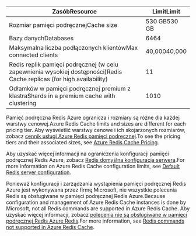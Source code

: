 | <span data-ttu-id="40e4b-101">Zasób</span><span class="sxs-lookup"><span data-stu-id="40e4b-101">Resource</span></span> | <span data-ttu-id="40e4b-102">Limit</span><span class="sxs-lookup"><span data-stu-id="40e4b-102">Limit</span></span> |
| --- | --- |
| <span data-ttu-id="40e4b-103">Rozmiar pamięci podręcznej</span><span class="sxs-lookup"><span data-stu-id="40e4b-103">Cache size</span></span> |<span data-ttu-id="40e4b-104">530 GB</span><span class="sxs-lookup"><span data-stu-id="40e4b-104">530 GB</span></span> |
| <span data-ttu-id="40e4b-105">Bazy danych</span><span class="sxs-lookup"><span data-stu-id="40e4b-105">Databases</span></span> |<span data-ttu-id="40e4b-106">64</span><span class="sxs-lookup"><span data-stu-id="40e4b-106">64</span></span> |
| <span data-ttu-id="40e4b-107">Maksymalna liczba podłączonych klientów</span><span class="sxs-lookup"><span data-stu-id="40e4b-107">Max connected clients</span></span> |<span data-ttu-id="40e4b-108">40,000</span><span class="sxs-lookup"><span data-stu-id="40e4b-108">40,000</span></span> |
| <span data-ttu-id="40e4b-109">Redis replik pamięci podręcznej (w celu zapewnienia wysokiej dostępności)</span><span class="sxs-lookup"><span data-stu-id="40e4b-109">Redis Cache replicas (for high availability)</span></span> |<span data-ttu-id="40e4b-110">1</span><span class="sxs-lookup"><span data-stu-id="40e4b-110">1</span></span> |
| <span data-ttu-id="40e4b-111">Odłamków w pamięci podręcznej premium z klastra</span><span class="sxs-lookup"><span data-stu-id="40e4b-111">Shards in a premium cache with clustering</span></span> |<span data-ttu-id="40e4b-112">10</span><span class="sxs-lookup"><span data-stu-id="40e4b-112">10</span></span> |

<span data-ttu-id="40e4b-113">Pamięć podręczna Redis Azure ogranicza i rozmiary są różne dla każdej warstwy cenowej.</span><span class="sxs-lookup"><span data-stu-id="40e4b-113">Azure Redis Cache limits and sizes are different for each pricing tier.</span></span> <span data-ttu-id="40e4b-114">Aby wyświetlić warstwy cenowe i ich skojarzonych rozmiarów, zobacz [cennik usługi Azure Redis pamięci podręcznej](https://azure.microsoft.com/pricing/details/cache/).</span><span class="sxs-lookup"><span data-stu-id="40e4b-114">To see the pricing tiers and their associated sizes, see [Azure Redis Cache Pricing](https://azure.microsoft.com/pricing/details/cache/).</span></span>

<span data-ttu-id="40e4b-115">Aby uzyskać więcej informacji na ograniczenia konfiguracji pamięci podręcznej Redis Azure, zobacz [Redis domyślna konfiguracja serwera](../articles/redis-cache/cache-configure.md#default-redis-server-configuration).</span><span class="sxs-lookup"><span data-stu-id="40e4b-115">For more information on Azure Redis Cache configuration limits, see [Default Redis server configuration](../articles/redis-cache/cache-configure.md#default-redis-server-configuration).</span></span>

<span data-ttu-id="40e4b-116">Ponieważ konfiguracji i zarządzania wystąpienia pamięci podręcznej Redis Azure jest wykonywana przez firmę Microsoft, nie wszystkie polecenia Redis są obsługiwane w pamięci podręcznej Redis Azure.</span><span class="sxs-lookup"><span data-stu-id="40e4b-116">Because configuration and management of Azure Redis Cache instances is done by Microsoft, not all Redis commands are supported in Azure Redis Cache.</span></span> <span data-ttu-id="40e4b-117">Aby uzyskać więcej informacji, zobacz [polecenia nie są obsługiwane w pamięci podręcznej Redis Azure Redis](../articles/redis-cache/cache-configure.md#redis-commands-not-supported-in-azure-redis-cache).</span><span class="sxs-lookup"><span data-stu-id="40e4b-117">For more information, see [Redis commands not supported in Azure Redis Cache](../articles/redis-cache/cache-configure.md#redis-commands-not-supported-in-azure-redis-cache).</span></span>

